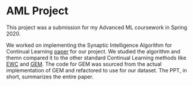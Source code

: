 # AML Project 

This project was a submission for my Advanced ML coursework in Spring 2020.

We worked on implementing the Synaptic Intelligence Algorithm for Continual Learning [paper](https://arxiv.org/abs/1703.04200) for our project. 
We studied the algorithm and themn compared it to the other standard Continual Learning methods like [EWC](https://arxiv.org/abs/1612.00796) and [GEM](https://arxiv.org/abs/1706.08840). The code for GEM was sourced from the actual implementation of GEM and refactored to use for our dataset.
The PPT, in short, summarizes the entire paper.
